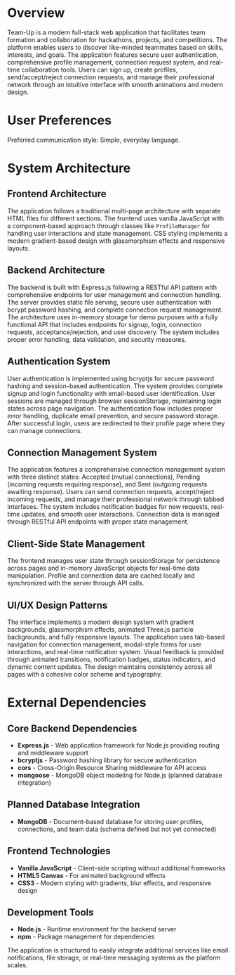 # Overview

Team-Up is a modern full-stack web application that facilitates team formation and collaboration for hackathons, projects, and competitions. The platform enables users to discover like-minded teammates based on skills, interests, and goals. The application features secure user authentication, comprehensive profile management, connection request system, and real-time collaboration tools. Users can sign up, create profiles, send/accept/reject connection requests, and manage their professional network through an intuitive interface with smooth animations and modern design.

# User Preferences

Preferred communication style: Simple, everyday language.

# System Architecture

## Frontend Architecture
The application follows a traditional multi-page architecture with separate HTML files for different sections. The frontend uses vanilla JavaScript with a component-based approach through classes like `ProfileManager` for handling user interactions and state management. CSS styling implements a modern gradient-based design with glassmorphism effects and responsive layouts.

## Backend Architecture
The backend is built with Express.js following a RESTful API pattern with comprehensive endpoints for user management and connection handling. The server provides static file serving, secure user authentication with bcrypt password hashing, and complete connection request management. The architecture uses in-memory storage for demo purposes with a fully functional API that includes endpoints for signup, login, connection requests, acceptance/rejection, and user discovery. The system includes proper error handling, data validation, and security measures.

## Authentication System
User authentication is implemented using bcryptjs for secure password hashing and session-based authentication. The system provides complete signup and login functionality with email-based user identification. User sessions are managed through browser sessionStorage, maintaining login states across page navigation. The authentication flow includes proper error handling, duplicate email prevention, and secure password storage. After successful login, users are redirected to their profile page where they can manage connections.

## Connection Management System
The application features a comprehensive connection management system with three distinct states: Accepted (mutual connections), Pending (incoming requests requiring response), and Sent (outgoing requests awaiting response). Users can send connection requests, accept/reject incoming requests, and manage their professional network through tabbed interfaces. The system includes notification badges for new requests, real-time updates, and smooth user interactions. Connection data is managed through RESTful API endpoints with proper state management.

## Client-Side State Management
The frontend manages user state through sessionStorage for persistence across pages and in-memory JavaScript objects for real-time data manipulation. Profile and connection data are cached locally and synchronized with the server through API calls.

## UI/UX Design Patterns
The interface implements a modern design system with gradient backgrounds, glassmorphism effects, animated Three.js particle backgrounds, and fully responsive layouts. The application uses tab-based navigation for connection management, modal-style forms for user interactions, and real-time notification system. Visual feedback is provided through animated transitions, notification badges, status indicators, and dynamic content updates. The design maintains consistency across all pages with a cohesive color scheme and typography.

# External Dependencies

## Core Backend Dependencies
- **Express.js** - Web application framework for Node.js providing routing and middleware support
- **bcryptjs** - Password hashing library for secure authentication
- **cors** - Cross-Origin Resource Sharing middleware for API access
- **mongoose** - MongoDB object modeling for Node.js (planned database integration)

## Planned Database Integration
- **MongoDB** - Document-based database for storing user profiles, connections, and team data (schema defined but not yet connected)

## Frontend Technologies
- **Vanilla JavaScript** - Client-side scripting without additional frameworks
- **HTML5 Canvas** - For animated background effects
- **CSS3** - Modern styling with gradients, blur effects, and responsive design

## Development Tools
- **Node.js** - Runtime environment for the backend server
- **npm** - Package management for dependencies

The application is structured to easily integrate additional services like email notifications, file storage, or real-time messaging systems as the platform scales.